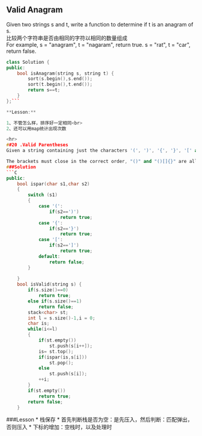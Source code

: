 
## Valid Anagram

Given two strings s and t, write a function to determine if t is an anagram of s.
<br>
比较两个字符串是否由相同的字符以相同的数量组成<br>
For example,
s = "anagram", t = "nagaram", return true.
s = "rat", t = "car", return false. 


```C++
class Solution {
public:
    bool isAnagram(string s, string t) {
        sort(s.begin(),s.end());
        sort(t.begin(),t.end());
        return s==t;
    }
};```

**Lesson:**

1、不管怎么样，排序好一定相同<br>
2、还可以用map统计出现次数  

<hr>
##20 .Valid Parentheses   
Given a string containing just the characters '(', ')', '{', '}', '[' and ']', determine if the input string is valid.

The brackets must close in the correct order, "()" and "()[]{}" are all valid but "(]" and "([)]" are not.
###Solution
```C
public:
    bool ispar(char s1,char s2)
    {
        switch (s1)
        {
            case '(':
                if(s2==')')
                    return true;
            case '{':
                if(s2=='}')
                    return true;
            case '[':
                if(s2==']')
                    return true;
            default:
                return false;
        }
            
    }
    bool isValid(string s) {
        if(s.size()==0)
            return true;
        else if(s.size()==1)
            return false;
        stack<char> st;
        int l = s.size()-1,i = 0;
        char is;
        while(i<=l)
        {
            if(st.empty())
                st.push(s[i++]);
            is= st.top();
            if(ispar(is,s[i]))
                st.pop();
            else
                st.push(s[i]);
            ++i;
        }
        if(st.empty())
            return true;
        return false;
    }
```
###Lesson
* 
栈保存
* 
首先判断栈是否为空：是先压入，然后判断：匹配弹出，否则压入
* 
下标的增加：空栈时，以及处理时